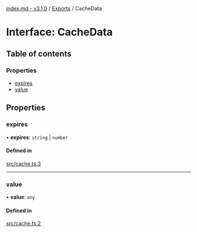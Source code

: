 [index.md - v3.1.0](../README.md) / [Exports](../modules.md) / CacheData

# Interface: CacheData

## Table of contents

### Properties

- [expires](CacheData.md#expires)
- [value](CacheData.md#value)

## Properties

### expires

• **expires**: `string` \| `number`

#### Defined in

[src/cache.ts:3](https://github.com/saqqdy/js-cool/blob/a69dc09/src/cache.ts#L3)

---

### value

• **value**: `any`

#### Defined in

[src/cache.ts:2](https://github.com/saqqdy/js-cool/blob/a69dc09/src/cache.ts#L2)

